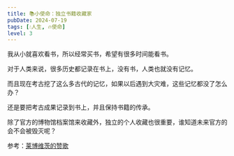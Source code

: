 ```yaml
---
title: 📚小使命：独立书籍收藏家
pubDate: 2024-07-19
tags: [💧人生, 🔥使命]
level: 3
---
```


我从小就喜欢看书，所以经常买书，希望有很多时间能看书。

对于人类来说，很多历史都记录在书上，没有书，人类也就没有记忆。

而且现在考古挖了这么多古代的记忆，如果以后遇到大灾难，这些记忆都没了怎么办？

还是要把考古成果记录到书上，并且保持书籍的传承。

除了官方的博物馆档案馆来收藏外，独立的个人收藏也很重要，谁知道未来官方的会不会被毁灭呢？

参考：[莱博维茨的赞歌](https://book.douban.com/subject/36168149/)

